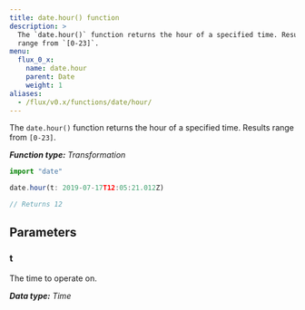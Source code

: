 ```yaml
---
title: date.hour() function
description: >
  The `date.hour()` function returns the hour of a specified time. Results
  range from `[0-23]`.
menu:
  flux_0_x:
    name: date.hour
    parent: Date
    weight: 1
aliases:
  - /flux/v0.x/functions/date/hour/
---
```


The `date.hour()` function returns the hour of a specified time.
Results range from `[0-23]`.

_**Function type:** Transformation_  

```js
import "date"

date.hour(t: 2019-07-17T12:05:21.012Z)

// Returns 12
```

## Parameters

### t
The time to operate on.

_**Data type:** Time_
